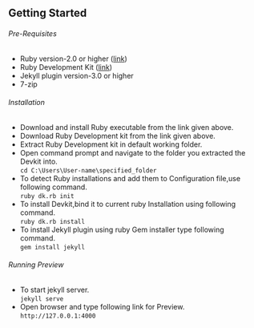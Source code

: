 ## Getting Started

###### Pre-Requisites
* Ruby version-2.0 or higher ([link](https://rubyinstaller.org/downloads/))
* Ruby Development Kit  ([link](https://rubyinstaller.org/downloads/))
* Jekyll plugin version-3.0 or higher
* 7-zip

###### Installation
* Download and install Ruby executable from the link given above.
* Download Ruby Development kit from the link given above.
* Extract Ruby Development kit in default working folder.
* Open command prompt and navigate to the folder you extracted the Devkit into.<br/>
```cd C:\Users\User-name\specified_folder```
* To detect Ruby installations and add them to Configuration file,use following command. <br/>
```ruby dk.rb init```
* To install Devkit,bind it to current ruby Installation using following command.<br/>
```ruby dk.rb install```
* To install Jekyll plugin using ruby Gem installer type following command.<br/>
```gem install jekyll```

######  Running Preview
* To start jekyll server.<br/>
 ```jekyll serve```
* Open browser and type following link for Preview.<br/>
```http://127.0.0.1:4000``` 
   